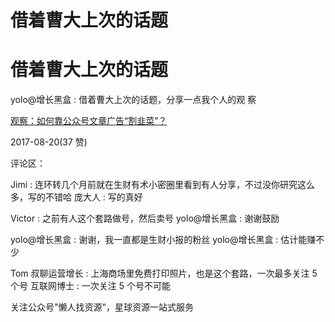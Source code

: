 # 借着曹大上次的话题

# 借着曹大上次的话题

yolo@增长黑盒 : 借着曹大上次的话题，分享一点我个人的观 察

[观察：如何靠公众号文章广告](https://mp.weixin.qq.com/s/kqcPrQSqSHhNWcvnVjtaKw)[“](https://mp.weixin.qq.com/s/kqcPrQSqSHhNWcvnVjtaKw)[割韭菜](https://mp.weixin.qq.com/s/kqcPrQSqSHhNWcvnVjtaKw)[”](https://mp.weixin.qq.com/s/kqcPrQSqSHhNWcvnVjtaKw)[？](https://mp.weixin.qq.com/s/kqcPrQSqSHhNWcvnVjtaKw)

2017-08-20(37 赞)

评论区：

Jimi : 连环转几个月前就在生财有术小密圈里看到有人分享，不过没你研究这么多，写的不错哈 庞大人 : 写的真好

Victor : 之前有人这个套路做号，然后卖号 yolo@增长黑盒 : 谢谢鼓励

yolo@增长黑盒 : 谢谢，我一直都是生财小报的粉丝 yolo@增长黑盒 : 估计能赚不少

Tom 叔聊运营增长 : 上海商场里免费打印照片，也是这个套路，一次最多关注 5 个号 互联网博士 : 一次关注 5 个号不可能

关注公众号"懒人找资源"，星球资源一站式服务